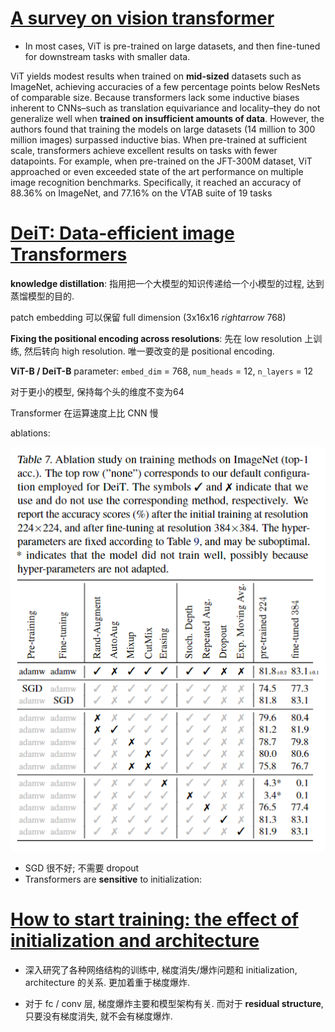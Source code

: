 # [A survey on vision transformer](https://ieeexplore.ieee.org/stamp/stamp.jsp?arnumber=9716741)

- In most cases, ViT is pre-trained on large datasets, and then fine-tuned for downstream tasks with smaller data.

ViT yields modest results when trained on **mid-sized** datasets such as ImageNet, achieving accuracies of a few percentage points below ResNets of comparable size. Because transformers lack some inductive biases inherent to CNNs–such as translation equivariance and locality–they do not generalize well when __trained on insufficient amounts of data__. However, the authors found that training the models on large datasets (14 million to 300 million images) surpassed inductive bias. When pre-trained at sufficient scale, transformers achieve excellent results on tasks with fewer datapoints. For example, when pre-trained on the JFT-300M dataset, ViT approached or even exceeded state of the art performance on multiple image recognition benchmarks. Specifically, it reached an accuracy of 88.36% on ImageNet, and 77.16% on the VTAB suite of 19 tasks 

# [DeiT: Data-efficient image Transformers](https://arxiv.org/abs/2012.12877)

__knowledge distillation__: 指用把一个大模型的知识传递给一个小模型的过程, 达到蒸馏模型的目的.

patch embedding 可以保留 full dimension (3x16x16 $rightarrow$ 768)

__Fixing the positional encoding across resolutions__: 先在 low resolution 上训练, 然后转向 high resolution. 唯一要改变的是 positional encoding.

__ViT-B / DeiT-B__ parameter: `embed_dim` = 768, `num_heads` = 12, `n_layers` = 12

对于更小的模型, 保持每个头的维度不变为64

Transformer 在运算速度上比 CNN 慢

ablations:

![](DeiT_ablation.png)

- SGD 很不好; 不需要 dropout
- Transformers are __sensitive__ to initialization: 

# [How to start training: the effect of initialization and architecture](https://arxiv.org/abs/2106.11286)

- 深入研究了各种网络结构的训练中, 梯度消失/爆炸问题和 initialization, architecture 的关系. 更加着重于梯度爆炸.

- 对于 fc / conv 层, 梯度爆炸主要和模型架构有关. 而对于 __residual structure__, 只要没有梯度消失, 就不会有梯度爆炸.